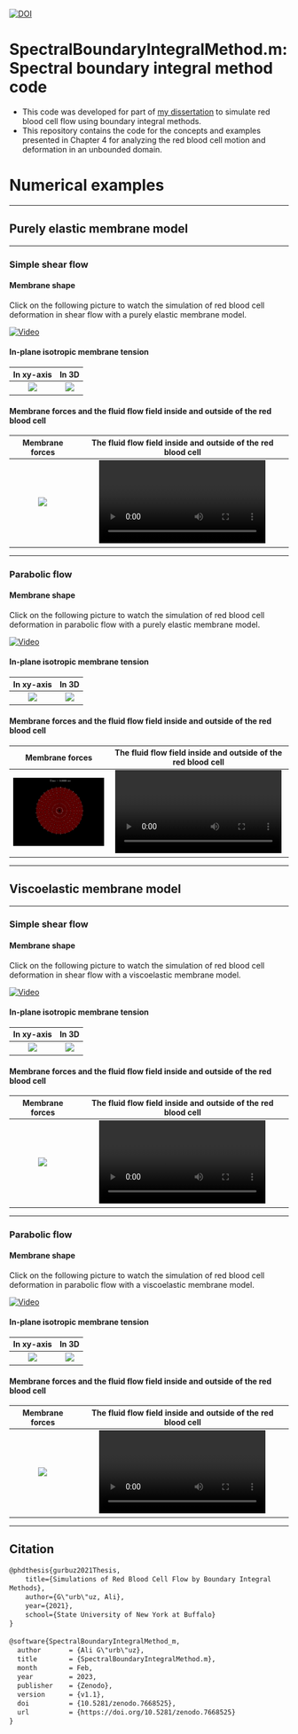 [![DOI](https://zenodo.org/badge/580601900.svg)](https://zenodo.org/badge/latestdoi/580601900)

# SpectralBoundaryIntegralMethod.m: Spectral boundary integral method code

- This code was developed for part of [my dissertation](https://www.researchgate.net/publication/355033649_Simulations_of_Red_Blood_Cell_Flow_by_Boundary_Integral_Methods) to simulate red blood cell flow using boundary integral methods.
- This repository contains the code for the concepts and examples presented in Chapter 4 for analyzing the red blood cell motion and deformation in an unbounded domain.

# Numerical examples

---

## Purely elastic membrane model

---

### Simple shear flow

#### Membrane shape

Click on the following picture to watch the simulation of red blood cell deformation in shear flow with a purely elastic membrane model.

[![Video](https://img.youtube.com/vi/w_5CqQsjlxM/maxresdefault.jpg)](https://www.youtube.com/watch?v=w_5CqQsjlxM)

#### In-plane isotropic membrane tension

| In xy-axis | In 3D |
| :-: | :-: |
|<img src="Results/ElasticRBC_Shear_N16/isotropicTensionElasticRBC_Shear_N16_xy.gif">|<img src="Results/ElasticRBC_Shear_N16/isotropicTensionElasticRBC_Shear_N16_3D.gif">|

#### Membrane forces and the fluid flow field inside and outside of the red blood cell

|Membrane forces | The fluid flow field inside and outside of the red blood cell|
| :-: | :-: |
|<img src="Results/ElasticRBC_Shear_N16/MembraneForcesProfileElasticRBC_Shear_N16_xy.gif">|<video src="https://user-images.githubusercontent.com/13091572/209028388-9f9fb88d-4f5b-4100-90b3-717cebe39da9.mp4" >|

---

### Parabolic flow

#### Membrane shape

Click on the following picture to watch the simulation of red blood cell deformation in parabolic flow with a purely elastic membrane model.

[![Video](https://img.youtube.com/vi/OSZr69uMuz8/maxresdefault.jpg)](https://www.youtube.com/watch?v=OSZr69uMuz8)

#### In-plane isotropic membrane tension

| In xy-axis | In 3D |
| :-: | :-: |
|<img src="Results/ElasticRBC_Parabolic_N16/isotropicTensionElasticRBC_Parabolic_N16_xy.gif">|<img src="Results/ElasticRBC_Parabolic_N16/isotropicTensionElasticRBC_Parabolic_N16_3D.gif">|

#### Membrane forces and the fluid flow field inside and outside of the red blood cell

|Membrane forces | The fluid flow field inside and outside of the red blood cell|
| :-: | :-: |
|<img src="Results/ElasticRBC_Parabolic_N16/MembraneForcesProfileElasticRBC_Parabolic_N16_xy.gif">|<video src="https://user-images.githubusercontent.com/13091572/209022041-c561f04c-ca31-4d72-a89f-f6524374c075.mp4" >|

---

## Viscoelastic membrane model

---

### Simple shear flow

#### Membrane shape

Click on the following picture to watch the simulation of red blood cell deformation in shear flow with a viscoelastic membrane model.

[![Video](https://img.youtube.com/vi/k6qviRGyb-k/maxresdefault.jpg)](https://www.youtube.com/watch?v=k6qviRGyb-k)

#### In-plane isotropic membrane tension

| In xy-axis | In 3D |
| :-: | :-: |
|<img src="Results/MemViscosityRBC_Shear_N16/isotropicTensionMemViscosityRBC_Shear_N16_xy.gif">|<img src="Results/MemViscosityRBC_Shear_N16/isotropicTensionMemViscosityRBC_Shear_N16_3D.gif">|

#### Membrane forces and the fluid flow field inside and outside of the red blood cell

|Membrane forces | The fluid flow field inside and outside of the red blood cell|
| :-: | :-: |
|<img src="Results/MemViscosityRBC_Shear_N16/MembraneForcesProfileMemViscosityRBC_Shear_N16_xy.gif">|<video src="https://user-images.githubusercontent.com/13091572/209063703-8fa09fb1-42ff-4e24-94c9-ef068381d145.mp4">|

---

### Parabolic flow

#### Membrane shape

Click on the following picture to watch the simulation of red blood cell deformation in parabolic flow with a viscoelastic membrane model.

[![Video](https://img.youtube.com/vi/WsTkOA8WZ4Y/maxresdefault.jpg)](https://www.youtube.com/watch?v=WsTkOA8WZ4Y)

#### In-plane isotropic membrane tension

| In xy-axis | In 3D |
| :-: | :-: |
|<img src="Results/MemViscosityRBC_Parabolic_N16/isotropicTensionMemViscosityRBC_Parabolic_N16_xy.gif">|<img src="Results/MemViscosityRBC_Parabolic_N16/isotropicTensionMemViscosityRBC_Parabolic_N16_3D.gif">|

#### Membrane forces and the fluid flow field inside and outside of the red blood cell

|Membrane forces | The fluid flow field inside and outside of the red blood cell|
| :-: | :-: |
|<img src="Results/MemViscosityRBC_Parabolic_N16/MembraneForcesProfileMemViscosityRBC_Parabolic_N16_xy.gif">|<video src="https://user-images.githubusercontent.com/13091572/209037857-2d97b21f-55fd-42d1-8d96-dc1168a5cae4.mp4" >|

---

## Citation

    @phdthesis{gurbuz2021Thesis,
        title={Simulations of Red Blood Cell Flow by Boundary Integral Methods},
        author={G\"urb\"uz, Ali},
        year={2021},
        school={State University of New York at Buffalo}
    }
    
    @software{SpectralBoundaryIntegralMethod_m,
      author       = {Ali G\"urb\"uz},
      title        = {SpectralBoundaryIntegralMethod.m},
      month        = Feb,
      year         = 2023,
      publisher    = {Zenodo},
      version      = {v1.1},
      doi          = {10.5281/zenodo.7668525},
      url          = {https://doi.org/10.5281/zenodo.7668525}
    }
